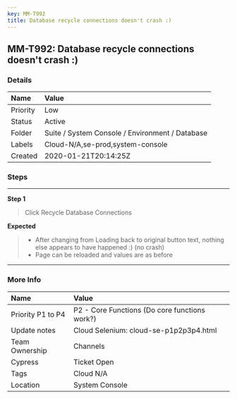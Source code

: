 ```yaml
---
key: MM-T992
title: Database recycle connections doesn't crash :)
---
```


## MM-T992: Database recycle connections doesn't crash :)

### Details

| Name     | Value                                           |
| :------- | :---------------------------------------------- |
| Priority | Low                                             |
| Status   | Active                                          |
| Folder   | Suite / System Console / Environment / Database |
| Labels   | Cloud-N/A,se-prod,system-console                |
| Created  | 2020-01-21T20:14:25Z                            |

### Steps

<hr/>

**Step 1**

> <article>Click Recycle Database Connections</article>

**Expected**

> <article><ul><li>After changing from Loading back to original button text, nothing else appears to have happened :) (no crash)</li><li>Page can be reloaded and values are as before</li></ul></article>

<hr/>

### More Info

| Name              | Value                                         |
| :---------------- | :-------------------------------------------- |
| Priority P1 to P4 | P2 - Core Functions (Do core functions work?) |
| Update notes      | Cloud Selenium: cloud-se-p1p2p3p4.html        |
| Team Ownership    | Channels                                      |
| Cypress           | Ticket Open                                   |
| Tags              | Cloud N/A                                     |
| Location          | System Console                                |

